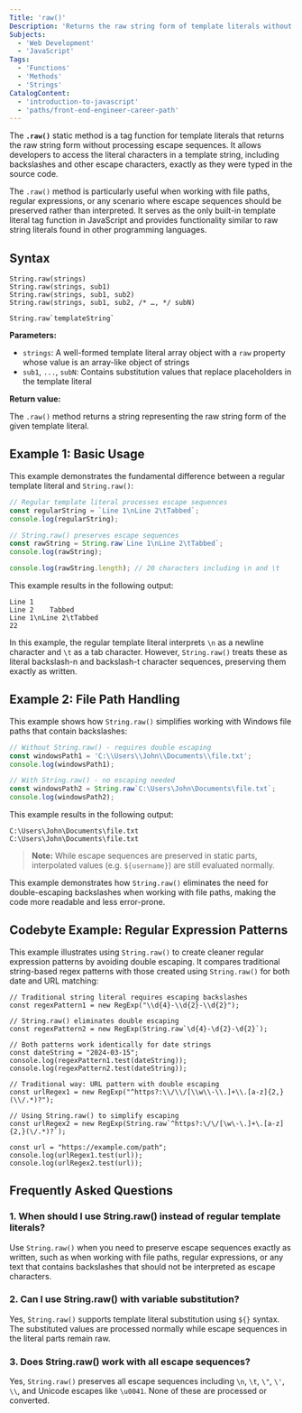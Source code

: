 ```yaml
---
Title: 'raw()'
Description: 'Returns the raw string form of template literals without processing escape sequences.'
Subjects:
  - 'Web Development'
  - 'JavaScript'
Tags:
  - 'Functions'
  - 'Methods'
  - 'Strings'
CatalogContent:
  - 'introduction-to-javascript'
  - 'paths/front-end-engineer-career-path'
---
```


The **`.raw()`** static method is a tag function for template literals that returns the raw string form without processing escape sequences. It allows developers to access the literal characters in a template string, including backslashes and other escape characters, exactly as they were typed in the source code.

The `.raw()` method is particularly useful when working with file paths, regular expressions, or any scenario where escape sequences should be preserved rather than interpreted. It serves as the only built-in template literal tag function in JavaScript and provides functionality similar to raw string literals found in other programming languages.

## Syntax

```pseudo
String.raw(strings)
String.raw(strings, sub1)
String.raw(strings, sub1, sub2)
String.raw(strings, sub1, sub2, /* …, */ subN)

String.raw`templateString`
```

**Parameters:**

- `strings`: A well-formed template literal array object with a `raw` property whose value is an array-like object of strings
- `sub1`, `...`, `subN`: Contains substitution values that replace placeholders in the template literal

**Return value:**

The `.raw()` method returns a string representing the raw string form of the given template literal.

## Example 1: Basic Usage

This example demonstrates the fundamental difference between a regular template literal and `String.raw()`:

```js
// Regular template literal processes escape sequences
const regularString = `Line 1\nLine 2\tTabbed`;
console.log(regularString);

// String.raw() preserves escape sequences
const rawString = String.raw`Line 1\nLine 2\tTabbed`;
console.log(rawString);

console.log(rawString.length); // 20 characters including \n and \t
```

This example results in the following output:

```shell
Line 1
Line 2    Tabbed
Line 1\nLine 2\tTabbed
22
```

In this example, the regular template literal interprets `\n` as a newline character and `\t` as a tab character. However, `String.raw()` treats these as literal backslash-n and backslash-t character sequences, preserving them exactly as written.

## Example 2: File Path Handling

This example shows how `String.raw()` simplifies working with Windows file paths that contain backslashes:

```js
// Without String.raw() - requires double escaping
const windowsPath1 = 'C:\\Users\\John\\Documents\\file.txt';
console.log(windowsPath1);

// With String.raw() - no escaping needed
const windowsPath2 = String.raw`C:\Users\John\Documents\file.txt`;
console.log(windowsPath2);

```

This example results in the following output:

```shell
C:\Users\John\Documents\file.txt
C:\Users\John\Documents\file.txt
```

> **Note:** While escape sequences are preserved in static parts, interpolated values (e.g. `${username}`) are still evaluated normally.

This example demonstrates how `String.raw()` eliminates the need for double-escaping backslashes when working with file paths, making the code more readable and less error-prone.

## Codebyte Example: Regular Expression Patterns

This example illustrates using `String.raw()` to create cleaner regular expression patterns by avoiding double escaping. It compares traditional string-based regex patterns with those created using `String.raw()` for both date and URL matching:

```codebyte/javascript
// Traditional string literal requires escaping backslashes
const regexPattern1 = new RegExp("\\d{4}-\\d{2}-\\d{2}");

// String.raw() eliminates double escaping
const regexPattern2 = new RegExp(String.raw`\d{4}-\d{2}-\d{2}`);

// Both patterns work identically for date strings
const dateString = "2024-03-15";
console.log(regexPattern1.test(dateString));
console.log(regexPattern2.test(dateString));

// Traditional way: URL pattern with double escaping
const urlRegex1 = new RegExp("^https?:\\/\\/[\\w\\-\\.]+\\.[a-z]{2,}(\\/.*)?");

// Using String.raw() to simplify escaping
const urlRegex2 = new RegExp(String.raw`^https?:\/\/[\w\-\.]+\.[a-z]{2,}(\/.*)?`);

const url = "https://example.com/path";
console.log(urlRegex1.test(url));
console.log(urlRegex2.test(url));
```

## Frequently Asked Questions

### 1. When should I use String.raw() instead of regular template literals?

Use `String.raw()` when you need to preserve escape sequences exactly as written, such as when working with file paths, regular expressions, or any text that contains backslashes that should not be interpreted as escape characters.

### 2. Can I use String.raw() with variable substitution?

Yes, `String.raw()` supports template literal substitution using `${}` syntax. The substituted values are processed normally while escape sequences in the literal parts remain raw.

### 3. Does String.raw() work with all escape sequences?

Yes, `String.raw()` preserves all escape sequences including `\n`, `\t`, `\"`, `\'`, `\\`, and Unicode escapes like `\u0041`. None of these are processed or converted.
